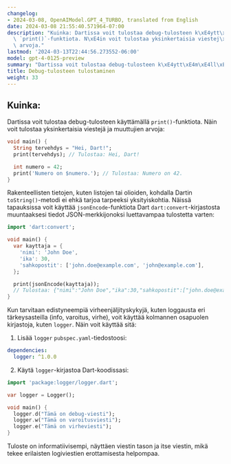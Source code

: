 ```yaml
---
changelog:
- 2024-03-08, OpenAIModel.GPT_4_TURBO, translated from English
date: 2024-03-08 21:55:40.571964-07:00
description: "Kuinka: Dartissa voit tulostaa debug-tulosteen k\xE4ytt\xE4m\xE4ll\xE4\
  \ `print()`-funktiota. N\xE4in voit tulostaa yksinkertaisia viestej\xE4 ja muuttujien\
  \ arvoja."
lastmod: '2024-03-13T22:44:56.273552-06:00'
model: gpt-4-0125-preview
summary: "Dartissa voit tulostaa debug-tulosteen k\xE4ytt\xE4m\xE4ll\xE4 `print()`-funktiota."
title: Debug-tulosteen tulostaminen
weight: 33
---
```


## Kuinka:
Dartissa voit tulostaa debug-tulosteen käyttämällä `print()`-funktiota. Näin voit tulostaa yksinkertaisia viestejä ja muuttujien arvoja:

```dart
void main() {
  String tervehdys = "Hei, Dart!";
  print(tervehdys); // Tulostaa: Hei, Dart!

  int numero = 42;
  print('Numero on $numero.'); // Tulostaa: Numero on 42.
}
```

Rakenteellisten tietojen, kuten listojen tai olioiden, kohdalla Dartin `toString()`-metodi ei ehkä tarjoa tarpeeksi yksityiskohtia. Näissä tapauksissa voit käyttää `jsonEncode`-funktiota Dart `dart:convert`-kirjastosta muuntaaksesi tiedot JSON-merkkijonoksi luettavampaa tulostetta varten:

```dart
import 'dart:convert';

void main() {
  var kayttaja = {
    'nimi': 'John Doe',
    'ika': 30,
    'sahkopostit': ['john.doe@example.com', 'john@example.com'],
  };

  print(jsonEncode(kayttaja));
  // Tulostaa: {"nimi":"John Doe","ika":30,"sahkopostit":["john.doe@example.com","john@example.com"]}
}
```

Kun tarvitaan edistyneempiä virheenjäljityskykyjä, kuten loggausta eri tärkeysasteilla (info, varoitus, virhe), voit käyttää kolmannen osapuolen kirjastoja, kuten `logger`. Näin voit käyttää sitä:

1. Lisää `logger` `pubspec.yaml`-tiedostoosi:

```yaml
dependencies:
  logger: ^1.0.0
```

2. Käytä `logger`-kirjastoa Dart-koodissasi:

```dart
import 'package:logger/logger.dart';

var logger = Logger();

void main() {
  logger.d("Tämä on debug-viesti");
  logger.w("Tämä on varoitusviesti");
  logger.e("Tämä on virheviesti");
}
```

Tuloste on informatiivisempi, näyttäen viestin tason ja itse viestin, mikä tekee erilaisten logiviestien erottamisesta helpompaa.
